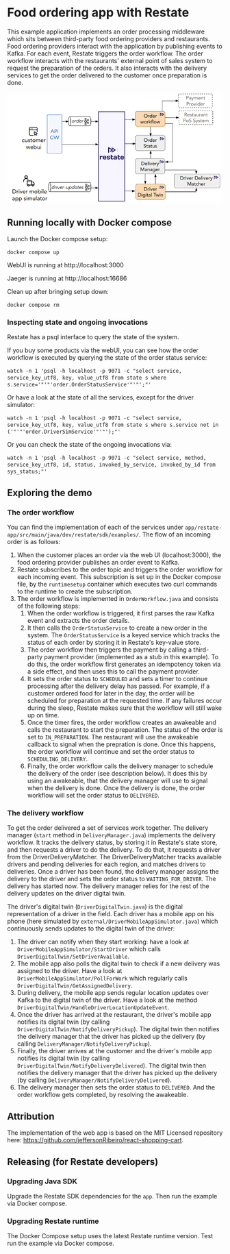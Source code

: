 # Food ordering app with Restate

This example application implements an order processing middleware which sits between third-party food ordering providers and restaurants.
Food ordering providers interact with the application by publishing events to Kafka.
For each event, Restate triggers the order workflow.
The order workflow interacts with the restaurants' external point of sales system to request the preparation of the orders.
It also interacts with the delivery services to get the order delivered to the customer once preparation is done.

![demo_overview.png](demo_overview.png)


## Running locally with Docker compose

Launch the Docker compose setup:
```shell
docker compose up
```

WebUI is running at http://localhost:3000

Jaeger is running at http://localhost:16686

Clean up after bringing setup down:
```shell
docker compose rm 
```

### Inspecting state and ongoing invocations

Restate has a psql interface to query the state of the system.

If you buy some products via the webUI, you can see how the order workflow is executed by querying the state of the order status service:
```shell
watch -n 1 'psql -h localhost -p 9071 -c "select service, service_key_utf8, key, value_utf8 from state s where s.service='"'"'order.OrderStatusService'"'"';"'
```

Or have a look at the state of all the services, except for the driver simulator:
```shell
watch -n 1 'psql -h localhost -p 9071 -c "select service, service_key_utf8, key, value_utf8 from state s where s.service not in ('"'"'order.DriverSimService'"'"');"'
```

Or you can check the state of the ongoing invocations via:
```shell
watch -n 1 'psql -h localhost -p 9071 -c "select service, method, service_key_utf8, id, status, invoked_by_service, invoked_by_id from sys_status;"'
```

## Exploring the demo

### The order workflow
You can find the implementation of each of the services under `app/restate-app/src/main/java/dev/restate/sdk/examples/`.
The flow of an incoming order is as follows:
1. When the customer places an order via the web UI (localhost:3000), the food ordering provider publishes an order event to Kafka.
2. Restate subscribes to the order topic and triggers the order workflow for each incoming event. This subscription is set up in the Docker compose file, by the `runtimesetup` container which executes two curl commands to the runtime to create the subscription.
3. The order workflow is implemented in `OrderWorkflow.java` and consists of the following steps:
    1. When the order workflow is triggered, it first parses the raw Kafka event and extracts the order details.
    2. It then calls the `OrderStatusService` to create a new order in the system. The `OrderStatusService` is a keyed service which tracks the status of each order by storing it in Restate's key-value store.
    3. The order workflow then triggers the payment by calling a third-party payment provider (implemented as a stub in this example). To do this, the order workflow first generates an idempotency token via a side effect, and then uses this to call the payment provider.
    4. It sets the order status to `SCHEDULED` and sets a timer to continue processing after the delivery delay has passed. For example, if a customer ordered food for later in the day, the order will be scheduled for preparation at the requested time. If any failures occur during the sleep, Restate makes sure that the workflow will still wake up on time.
    5. Once the timer fires, the order workflow creates an awakeable and calls the restaurant to start the preparation. The status of the order is set to `IN_PREPARATION`. The restaurant will use the awakeable callback to signal when the prepration is done. Once this happens, the order workflow will continue and set the order status to `SCHEDULING_DELIVERY`.
    6. Finally, the order workflow calls the delivery manager to schedule the delivery of the order (see description below). It does this by using an awakeable, that the delivery manager will use to signal when the delivery is done. Once the delivery is done, the order workflow will set the order status to `DELIVERED`.

### The delivery workflow
To get the order delivered a set of services work together. The delivery manager (`start` method in `DeliveryManager.java`) implements the delivery workflow. It tracks the delivery status, by storing it in Restate's state store, and then requests a driver to do the delivery. To do that, it requests a driver from the DriverDeliveryMatcher. The DriverDeliveryMatcher tracks available drivers and pending deliveries for each region, and matches drivers to deliveries.
Once a driver has been found, the delivery manager assigns the delivery to the driver and sets the order status to `WAITING_FOR_DRIVER`. The delivery has started now. The delivery manager relies for the rest of the delivery updates on the driver digital twin.

The driver's digital twin (`DriverDigitalTwin.java`) is the digital representation of a driver in the field. Each driver has a mobile app on his phone (here simulated by `external/DriverMobileAppSimulator.java`) which continuously sends updates to the digital twin of the driver:
1. The driver can notify when they start working: have a look at `DriverMobileAppSimulator/StartDriver` which calls `DriverDigitalTwin/SetDriverAvailable`.
2. The mobile app also polls the digital twin to check if a new delivery was assigned to the driver. Have a look at `DriverMobileAppSimulator/PollForWork` which regularly calls `DriverDigitalTwin/GetAssignedDelivery`.
3. During delivery, the mobile app sends regular location updates over Kafka to the digital twin of the driver. Have a look at the method `DriverDigitalTwin/HandleDriverLocationUpdateEvent`.
4. Once the driver has arrived at the restaurant, the driver's mobile app notifies its digital twin (by calling `DriverDigitalTwin/NotifyDeliveryPickup`). The digital twin then notifies the delivery manager that the driver has picked up the delivery (by calling `DeliveryManager/NotifyDeliveryPickup`).
5. Finally, the driver arrives at the customer and the driver's mobile app notifies its digital twin (by calling `DriverDigitalTwin/NotifyDeliveryDelivered`). The digital twin then notifies the delivery manager that the driver has picked up the delivery (by calling `DeliveryManager/NotifyDeliveryDelivered`).
6. The delivery manager then sets the order status to `DELIVERED`. And the order workflow gets completed, by resolving the awakeable.


## Attribution

The implementation of the web app is based on the MIT Licensed repository here: https://github.com/jeffersonRibeiro/react-shopping-cart.

## Releasing (for Restate developers)

### Upgrading Java SDK
Upgrade the Restate SDK dependencies for the `app`.
Then run the example via Docker compose.

### Upgrading Restate runtime
The Docker Compose setup uses the latest Restate runtime version.
Test run the example via Docker compose.